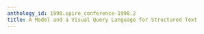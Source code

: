 ```yaml
---
anthology_id: 1998.spire_conference-1998.2
title: A Model and a Visual Query Language for Structured Text
---
```

